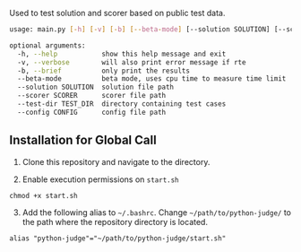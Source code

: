 Used to test solution and scorer based on public test data. 

```bash
usage: main.py [-h] [-v] [-b] [--beta-mode] [--solution SOLUTION] [--scorer SCORER] [--test-dir TEST_DIR] [--config CONFIG]

optional arguments:
  -h, --help           show this help message and exit
  -v, --verbose        will also print error message if rte
  -b, --brief          only print the results
  --beta-mode          beta mode, uses cpu time to measure time limit
  --solution SOLUTION  solution file path
  --scorer SCORER      scorer file path
  --test-dir TEST_DIR  directory containing test cases
  --config CONFIG      config file path
```

## Installation for Global Call

1. Clone this repository and navigate to the directory.

2. Enable execution permissions on `start.sh`

```
chmod +x start.sh
```

3. Add the following alias to `~/.bashrc`. Change `~/path/to/python-judge/` to the path where the repository directory is located.

```
alias "python-judge"="~/path/to/python-judge/start.sh"
```

